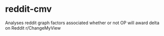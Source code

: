 # reddit-cmv
Analyses reddit graph factors associated whether or not OP will award delta on Reddit r/ChangeMyView
